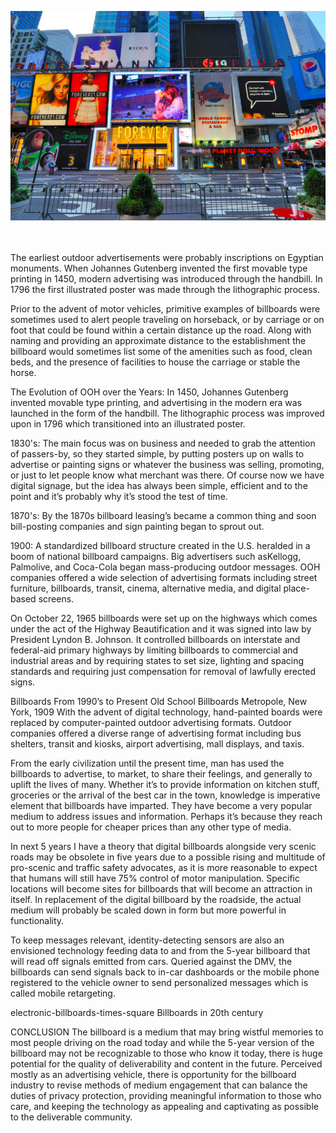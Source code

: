 ![Markdown & HTML supported blog](/images/blog-image-1.jpg)

<br/><br/>
The earliest outdoor advertisements were probably inscriptions on Egyptian monuments. When Johannes Gutenberg invented the first movable type printing in 1450, modern advertising was introduced through the handbill.  In 1796 the first illustrated poster was made through the lithographic process.

Prior to the advent of motor vehicles, primitive examples of billboards were sometimes used to alert people traveling on horseback, or by carriage or on foot that could be found within a certain distance up the road. Along with naming and providing an approximate distance to the establishment the billboard would sometimes list some of the amenities such as food, clean beds, and the presence of facilities to house the carriage or stable the horse.

The Evolution of OOH over the Years:
In 1450, Johannes Gutenberg invented movable type printing, and advertising in the modern era was launched in the form of the handbill. The lithographic process was improved upon in 1796 which transitioned into an illustrated poster.

1830's: The main focus was on business and needed to grab the attention of passers-by, so they started simple, by putting posters up on walls to advertise or painting signs or  whatever the business was selling, promoting, or just to let people know what merchant was there. Of course now we have digital signage, but the idea has always been simple, efficient and to the point and it’s probably why it’s stood the test of time.

1870's: By the 1870s  billboard leasing’s became a common thing and soon bill-posting companies and sign painting  began to sprout out.

1900: A standardized billboard structure created in the U.S. heralded in a boom of national billboard campaigns. Big advertisers such asKellogg, Palmolive, and Coca-Cola began mass-producing outdoor messages. OOH companies offered a wide selection of advertising formats including street furniture, billboards, transit, cinema, alternative media, and digital place-based screens. 

On October 22, 1965 billboards were set up on the highways which comes under the act of the Highway Beautification and it was signed into law by President Lyndon B. Johnson. It controlled billboards on interstate and federal-aid primary highways by limiting billboards to commercial and industrial areas and by requiring states to set size, lighting and spacing standards and requiring just compensation for removal of lawfully erected signs.

Billboards From 1990’s to Present
Old School Billboards                                                                         Metropole, New York, 1909
With the advent of digital technology, hand-painted boards were replaced by computer-painted outdoor advertising formats. Outdoor companies offered a diverse range of advertising format including bus shelters, transit and kiosks, airport advertising, mall displays, and taxis.

From the early civilization until the present time, man has used the billboards to advertise, to market, to share their feelings, and generally to uplift the lives of many.  Whether it’s to provide information on kitchen stuff, groceries or the arrival of the best car in the town, knowledge is imperative element that billboards have imparted.  They have become a very popular medium to address issues and information. Perhaps it’s because they reach out to more people for cheaper prices than any other type of media.

In next 5 years
I have a theory that digital billboards alongside very scenic roads may be obsolete in five years due to a possible rising and multitude of pro-scenic and traffic safety advocates, as it is more reasonable to expect that humans will still have 75% control of motor manipulation. Specific locations will become sites for billboards that will become an attraction in itself.  In replacement of the digital billboard by the roadside, the actual medium will probably be scaled down in form but more powerful in functionality.

To keep messages relevant, identity-detecting sensors are also an envisioned technology feeding data to and from the 5-year billboard that will read off signals emitted from cars. Queried against the DMV, the billboards can send signals back to in-car dashboards or the mobile phone registered to the vehicle owner to send personalized messages which is called mobile retargeting.

electronic-billboards-times-square                                                                           Billboards in 20th century

CONCLUSION
The billboard is a medium that may bring wistful memories to most people driving on the road today and while the 5-year version of the billboard may not be recognizable to those who know it today, there is huge potential for the quality of deliverability and content in the future. Perceived mostly as an advertising vehicle, there is opportunity for the billboard industry to revise methods of medium engagement that can balance the duties of privacy protection, providing meaningful information to those who care, and keeping the technology as appealing and captivating as possible to the deliverable community.